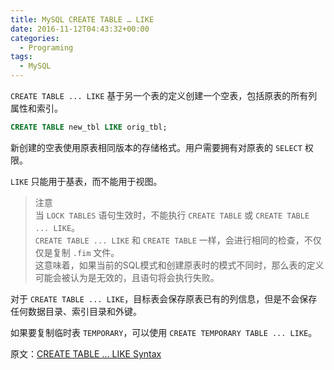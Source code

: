 ```yaml
---
title: MySQL CREATE TABLE … LIKE
date: 2016-11-12T04:43:32+00:00
categories:
  - Programing
tags:
  - MySQL
---
```


`CREATE TABLE ... LIKE` 基于另一个表的定义创建一个空表，包括原表的所有列属性和索引。

<!--more-->

```sql
CREATE TABLE new_tbl LIKE orig_tbl;
```

新创建的空表使用原表相同版本的存储格式。用户需要拥有对原表的 `SELECT` 权限。

`LIKE` 只能用于基表，而不能用于视图。

> 注意  
> 当 `LOCK TABLES` 语句生效时，不能执行 `CREATE TABLE` 或 `CREATE TABLE ... LIKE`。  
> `CREATE TABLE ... LIKE` 和 `CREATE TABLE` 一样，会进行相同的检查，不仅仅是复制 `.fim` 文件。  
> 这意味着，如果当前的SQL模式和创建原表时的模式不同时，那么表的定义可能会被认为是无效的，且语句将会执行失败。

对于 `CREATE TABLE ... LIKE`，目标表会保存原表已有的列信息，但是不会保存任何数据目录、索引目录和外键。

如果要复制临时表 `TEMPORARY`，可以使用 `CREATE TEMPORARY TABLE ... LIKE`。

原文：[CREATE TABLE ... LIKE Syntax][1]

 [1]: https://dev.mysql.com/doc/refman/5.7/en/create-table-like.html
